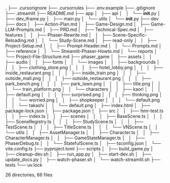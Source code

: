 .
├── .cursorignore
├── .cursorrules
├── .env.example
├── .gitignore
├── .streamlit
├── README.md
├── app
│   ├── api
│   │   └── __init__.py
│   ├── dev_iframe.py
│   ├── main.py
│   └── utils
│       └── __init__.py
├── dev
├── docs
│   ├── Action-Plan.md
│   ├── Game-Design.md
│   ├── Game-LLM-Prompts.md
│   ├── PRD.md
│   ├── Technical-Spec.md
│   ├── features
│   │   ├── Phaser-Rewrite.md
│   │   ├── Scene-Specific-Reloading.md
│   │   └── Study-Scene.md
│   ├── read-only
│   │   ├── Project-Setup.md
│   │   ├── Prompt-Header.md
│   │   └── Prompts.md
│   ├── reference
│   │   └── Streamlit-Phaser-Howto.md
│   └── reports
│       └── Project-File-Structure.md
├── phaser_game
│   ├── assets
│   │   ├── audio
│   │   ├── fonts
│   │   └── images
│   │       ├── backgrounds
│   │       │   ├── clothing_store.png
│   │       │   ├── hotel_lobby.png
│   │       │   ├── inside_restaurant.png
│   │       │   ├── inside_train.png
│   │       │   ├── outside_mall.png
│   │       │   ├── outside_restaurant.png
│   │       │   ├── park_bench.png
│   │       │   ├── park_lawn.png
│   │       │   ├── title.png
│   │       │   └── train_platform.png
│   │       └── characters
│   │           ├── kaori
│   │           │   ├── default.png
│   │           │   ├── surprised.png
│   │           │   ├── thinking.png
│   │           │   └── worried.png
│   │           ├── shopkeeper
│   │           │   └── default.png
│   │           └── takashi
│   │               └── default.png
│   ├── index.html
│   ├── package-lock.json
│   ├── package.json
│   ├── src
│   │   ├── hmr-test.ts
│   │   ├── index.ts
│   │   ├── scenes
│   │   │   ├── BaseScene.ts
│   │   │   ├── SceneRegistry.ts
│   │   │   ├── StudyScene.ts
│   │   │   ├── TestScene.ts
│   │   │   ├── TitleScene.ts
│   │   │   └── VNScene.ts
│   │   └── utils
│   │       ├── AssetManager.ts
│   │       ├── Character.ts
│   │       ├── CharacterManager.ts
│   │       ├── GameStateManager.ts
│   │       ├── PhaserDebug.ts
│   │       └── StatefulScene.ts
│   ├── tsconfig.json
│   └── vite.config.ts
├── pyproject.toml
├── scripts
│   ├── build_game.py
│   ├── cleanup-dev.sh
│   ├── run_app.py
│   ├── start-dev.sh
│   ├── update_docs.py
│   ├── watch-phaser.sh
│   └── watch-streamlit.sh
├── tests
└── uv.lock

26 directories, 66 files
